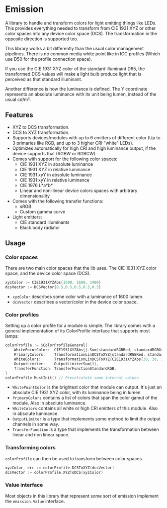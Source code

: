 # Emission

A library to handle and transform colors for light emitting things like LEDs.
This provides everything needed to transform from CIE 1931 XYZ or other color spaces into any device color space (DCS).
The transformation in the opposite direction is supported too.

This library works a bit differently than the usual color management pipelines.
There is no common media white point like in ICC profiles (Which use D50 for the profile connection space).

If you use the CIE 1931 XYZ color of the standard illuminant D65, the transformed DCS values will make a light bulb produce light that is perceived as that standard illuminant.

Another difference is how the luminance is defined.
The Y coordinate represents an absolute luminance with its unit being lumen, instead of the usual cd/m².

## Features

- XYZ to DCS transformation.
- DCS to XYZ transformation.
- Supports devices/modules with up to 6 emitters of different color (Up to 3 primaries like RGB, and up to 3 higher CRI "white" LEDs).
- Optimizes automatically for high CRI and high luminance output, if the device supports that (RGBW or RGBCW).
- Comes with support for the following color spaces:
  - CIE 1931 XYZ in absolute luminance
  - CIE 1931 XYZ in relative luminance
  - CIE 1931 xyY in absolute luminance
  - CIE 1931 xyY in relative luminance
  - CIE 1976 L\*a\*b\*
  - Linear and non-linear device colors spaces with arbitrary dimensionality
- Comes with the following transfer functions:
  - sRGB
  - Custom gamma curve
- Light emitters:
  - CIE standard illuminants
  - Black body radiator

## Usage

### Color spaces

There are two main color spaces that the lib uses.
The CIE 1931 XYZ color space, and the device color space (DCS).

``` go
xyzColor := CIE1931XYZAbs{1500, 1600, 1400}
dcsVector := DCSVector{0.5,0.5,0.5,0.5,0.5}
```

- `xyzColor` describes some color with a luminance of 1600 lumen.
- `dcsVector` describes a vector/color in the device color space.

### Color profiles

Setting up a color profile for a module is simple.
The library comes with a general implementation of its ColorProfile interface that supports most lamps:

``` go
colorProfile := &ColorProfileGeneral{
    WhitePointColor:  CIE1931XYZAbs{}.Sum(standardRGBRed, standardRGBGreen, standardRGBBlue),
    PrimaryColors:    TransformationLinDCSToXYZ{standardRGBRed, standardRGBGreen, standardRGBBlue},
    WhiteColors:      TransformationLinDCSToXYZ{CIE1931XYZAbs{30, 30, 30}},
    OutputLimiter:    OutputLimiterSum{3},
    TransferFunction: TransferFunctionStandardRGB,
}
colorProfile.MustInit() // Precalculate some internal values.
```

- `WhitePointColor` is the brightest color that module can output. It's just an absolute CIE 1931 XYZ color, with its luminance being in lumen.
- `PrimaryColors` contains a list of colors that span the color gamut of the module. Also in absolute luminance.
- `WhiteColors` contains all white or high CRI emitters of this module. Also in absolute luminance.
- `OutputLimiter` is a type that implements some method to limit the output channels in some way.
- `TransferFunction` is a type that implements the transformation between linear and non linear space.

### Transforming colors

`colorProfile` can then be used to transform between color spaces.

``` go
xyzColor, err := colorProfile.DCSToXYZ(dcsVector)
dcsVector := colorProfile.XYZToDCS(xyzColor)
```

### Value interface

Most objects in this library that represent some sort of emission implement the `emission.Value` interface.
